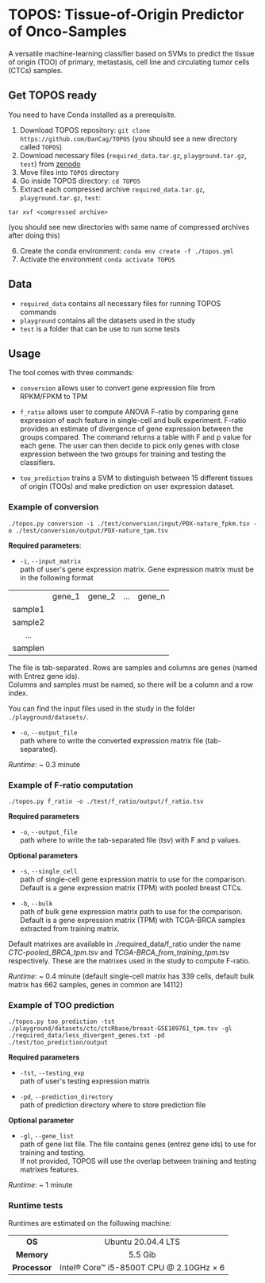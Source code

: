 TOPOS: Tissue-of-Origin Predictor of Onco-Samples
=================================================

A versatile machine-learning classifier based on SVMs to predict the tissue of origin (TOO) of primary, metastasis, cell line and circulating tumor cells (CTCs) samples.


Get TOPOS ready
---------------

You need to have Conda installed as a prerequisite.

1. Download TOPOS repository: `git clone https://github.com/DanCag/TOPOS` (you should see a new directory called `TOPOS`)
2. Download necessary files (`required_data.tar.gz`, `playground.tar.gz`, `test`) from [zenodo](https://zenodo.org/record/6914783#.YuF5DuxBxH4)
3. Move files into `TOPOS` directory
4. Go inside TOPOS directory: `cd TOPOS`
5. Extract each compressed archive `required_data.tar.gz`, `playground.tar.gz`, `test`:

```
tar xvf <compressed archive>
```
(you should see new directories with same name of compressed archives after doing this)

6. Create the conda environment: `conda env create -f ./topos.yml`
7. Activate the environment `conda activate TOPOS`



Data
----
* `required_data` contains all necessary files for running TOPOS commands
* `playground` contains all the datasets used in the study
* `test` is a folder that can be use to run some tests

Usage
-----


The tool comes with three commands:

- `conversion` allows user to convert gene expression file from RPKM/FPKM to TPM

- `f_ratio` allows user to compute ANOVA F-ratio by comparing gene expression of each feature in single-cell and bulk experiment. F-ratio provides an estimate of divergence of gene expression between the groups compared. The command returns a table with F and p value for each gene. The user can then decide to pick only genes with close expression between the two groups for training and testing the classifiers.

- `too_prediction` trains a SVM to distinguish between 15 different tissues of origin (TOOs) and make prediction on user expression dataset.



### Example of conversion

```
./topos.py conversion -i ./test/conversion/input/PDX-nature_fpkm.tsv -o ./test/conversion/output/PDX-nature_tpm.tsv 
```

**Required parameters**:

* `-i`, `--input_matrix`<br>
path of user's gene expression matrix. Gene expression matrix must be in the following format


| | | | | |
| :----:  | :----: | :----: | :----: | :----: |
|         | gene_1 | gene_2 | ...    | gene_n | 
| sample1 |
| sample2 |
| ...     | 
| samplen |

The file is tab-separated. Rows are samples and columns are genes (named with Entrez gene ids).<br>
Columns and samples must be named, so there will be a column and a row index.<br>

You can find the input files used in the study in the folder `./playground/datasets/`.
 
* `-o`, `--output_file`<br>
path where to write the converted expression matrix file (tab-separated).

*Runtime*: ~ 0.3 minute



### Example of F-ratio computation

```
./topos.py f_ratio -o ./test/f_ratio/output/f_ratio.tsv

```

**Required parameters**

- `-o`, `--output_file`<br>
path where to write the tab-separated file (tsv) with F and p values.<br>

**Optional parameters**
 
- `-s`, `--single_cell`<br>
path of single-cell gene expression matrix to use for the comparison.<br> 
Default is a gene expression matrix (TPM) with pooled breast CTCs.

- `-b`, `--bulk`<br>
path of bulk gene expression matrix path to use for the comparison.<br>
Default is a gene expression matrix (TPM) with TCGA-BRCA samples extracted from training matrix.<br>

Default matrixes are available in ./required_data/f_ratio under the name _CTC-pooled_BRCA_tpm.tsv_ and _TCGA-BRCA\_from_training_tpm.tsv_ respectively. These are the matrixes used in the study to compute F-ratio.

*Runtime*: ~ 0.4 minute (default single-cell matrix has 339 cells, default bulk matrix has 662 samples, genes in common are 14112)


### Example of TOO prediction
```
./topos.py too_prediction -tst ./playground/datasets/ctc/ctcRbase/breast-GSE109761_tpm.tsv -gl ./required_data/less_divergent_genes.txt -pd ./test/too_prediction/output

```

**Required parameters**

- `-tst`, `--testing_exp`<br>
path of user's testing expression matrix

- `-pd`, `--prediction_directory`<br>
path of prediction directory where to store prediction file


**Optional parameter**

- `-gl`, `--gene_list`<br>
path of gene list file. The file contains genes (entrez gene ids) to use for training and testing.<br>
If not provided, TOPOS will use the overlap between training and testing matrixes features.

*Runtime*: ~ 1 minute


### Runtime tests
Runtimes are estimated on the following machine:

| | |
| :----: | :----: |
| **OS**     | Ubuntu 20.04.4 LTS |
| **Memory** | 5.5 Gib     |
| **Processor** | Intel® Core™ i5-8500T CPU @ 2.10GHz × 6 |
